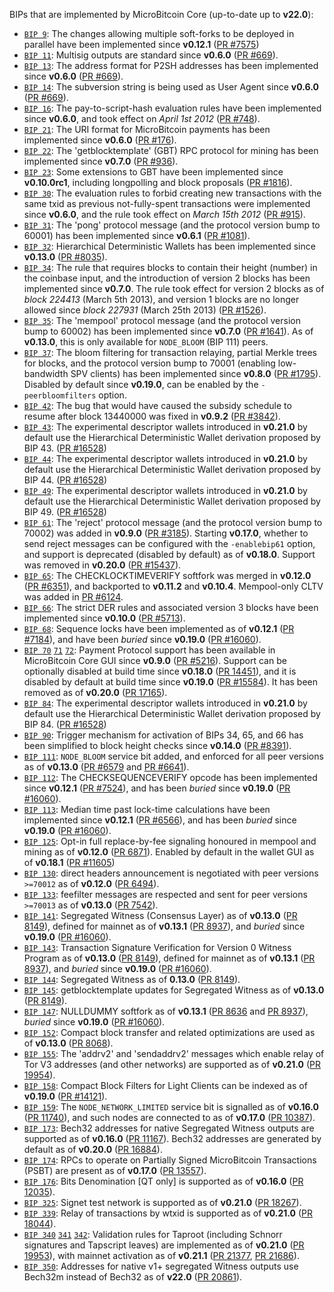 BIPs that are implemented by MicroBitcoin Core (up-to-date up to **v22.0**):

* [`BIP 9`](https://github.com/micro/bips/blob/master/bip-0009.mediawiki): The changes allowing multiple soft-forks to be deployed in parallel have been implemented since **v0.12.1**  ([PR #7575](https://github.com/MicroBitcoinOrg/MicroBitcoin/pull/7575))
* [`BIP 11`](https://github.com/micro/bips/blob/master/bip-0011.mediawiki): Multisig outputs are standard since **v0.6.0** ([PR #669](https://github.com/MicroBitcoinOrg/MicroBitcoin/pull/669)).
* [`BIP 13`](https://github.com/micro/bips/blob/master/bip-0013.mediawiki): The address format for P2SH addresses has been implemented since **v0.6.0** ([PR #669](https://github.com/MicroBitcoinOrg/MicroBitcoin/pull/669)).
* [`BIP 14`](https://github.com/micro/bips/blob/master/bip-0014.mediawiki): The subversion string is being used as User Agent since **v0.6.0** ([PR #669](https://github.com/MicroBitcoinOrg/MicroBitcoin/pull/669)).
* [`BIP 16`](https://github.com/micro/bips/blob/master/bip-0016.mediawiki): The pay-to-script-hash evaluation rules have been implemented since **v0.6.0**, and took effect on *April 1st 2012* ([PR #748](https://github.com/MicroBitcoinOrg/MicroBitcoin/pull/748)).
* [`BIP 21`](https://github.com/micro/bips/blob/master/bip-0021.mediawiki): The URI format for MicroBitcoin payments has been implemented since **v0.6.0** ([PR #176](https://github.com/MicroBitcoinOrg/MicroBitcoin/pull/176)).
* [`BIP 22`](https://github.com/micro/bips/blob/master/bip-0022.mediawiki): The 'getblocktemplate' (GBT) RPC protocol for mining has been implemented since **v0.7.0** ([PR #936](https://github.com/MicroBitcoinOrg/MicroBitcoin/pull/936)).
* [`BIP 23`](https://github.com/micro/bips/blob/master/bip-0023.mediawiki): Some extensions to GBT have been implemented since **v0.10.0rc1**, including longpolling and block proposals ([PR #1816](https://github.com/MicroBitcoinOrg/MicroBitcoin/pull/1816)).
* [`BIP 30`](https://github.com/micro/bips/blob/master/bip-0030.mediawiki): The evaluation rules to forbid creating new transactions with the same txid as previous not-fully-spent transactions were implemented since **v0.6.0**, and the rule took effect on *March 15th 2012* ([PR #915](https://github.com/MicroBitcoinOrg/MicroBitcoin/pull/915)).
* [`BIP 31`](https://github.com/micro/bips/blob/master/bip-0031.mediawiki): The 'pong' protocol message (and the protocol version bump to 60001) has been implemented since **v0.6.1** ([PR #1081](https://github.com/MicroBitcoinOrg/MicroBitcoin/pull/1081)).
* [`BIP 32`](https://github.com/micro/bips/blob/master/bip-0032.mediawiki): Hierarchical Deterministic Wallets has been implemented since **v0.13.0** ([PR #8035](https://github.com/MicroBitcoinOrg/MicroBitcoin/pull/8035)).
* [`BIP 34`](https://github.com/micro/bips/blob/master/bip-0034.mediawiki): The rule that requires blocks to contain their height (number) in the coinbase input, and the introduction of version 2 blocks has been implemented since **v0.7.0**. The rule took effect for version 2 blocks as of *block 224413* (March 5th 2013), and version 1 blocks are no longer allowed since *block 227931* (March 25th 2013) ([PR #1526](https://github.com/MicroBitcoinOrg/MicroBitcoin/pull/1526)).
* [`BIP 35`](https://github.com/micro/bips/blob/master/bip-0035.mediawiki): The 'mempool' protocol message (and the protocol version bump to 60002) has been implemented since **v0.7.0** ([PR #1641](https://github.com/MicroBitcoinOrg/MicroBitcoin/pull/1641)). As of **v0.13.0**, this is only available for `NODE_BLOOM` (BIP 111) peers.
* [`BIP 37`](https://github.com/micro/bips/blob/master/bip-0037.mediawiki): The bloom filtering for transaction relaying, partial Merkle trees for blocks, and the protocol version bump to 70001 (enabling low-bandwidth SPV clients) has been implemented since **v0.8.0** ([PR #1795](https://github.com/MicroBitcoinOrg/MicroBitcoin/pull/1795)). Disabled by default since **v0.19.0**, can be enabled by the `-peerbloomfilters` option.
* [`BIP 42`](https://github.com/micro/bips/blob/master/bip-0042.mediawiki): The bug that would have caused the subsidy schedule to resume after block 13440000 was fixed in **v0.9.2** ([PR #3842](https://github.com/MicroBitcoinOrg/MicroBitcoin/pull/3842)).
* [`BIP 43`](https://github.com/micro/bips/blob/master/bip-0043.mediawiki): The experimental descriptor wallets introduced in **v0.21.0** by default use the Hierarchical Deterministic Wallet derivation proposed by BIP 43. ([PR #16528](https://github.com/MicroBitcoinOrg/MicroBitcoin/pull/16528))
* [`BIP 44`](https://github.com/micro/bips/blob/master/bip-0044.mediawiki): The experimental descriptor wallets introduced in **v0.21.0** by default use the Hierarchical Deterministic Wallet derivation proposed by BIP 44. ([PR #16528](https://github.com/MicroBitcoinOrg/MicroBitcoin/pull/16528))
* [`BIP 49`](https://github.com/micro/bips/blob/master/bip-0049.mediawiki): The experimental descriptor wallets introduced in **v0.21.0** by default use the Hierarchical Deterministic Wallet derivation proposed by BIP 49. ([PR #16528](https://github.com/MicroBitcoinOrg/MicroBitcoin/pull/16528))
* [`BIP 61`](https://github.com/micro/bips/blob/master/bip-0061.mediawiki): The 'reject' protocol message (and the protocol version bump to 70002) was added in **v0.9.0** ([PR #3185](https://github.com/MicroBitcoinOrg/MicroBitcoin/pull/3185)). Starting **v0.17.0**, whether to send reject messages can be configured with the `-enablebip61` option, and support is deprecated (disabled by default) as of **v0.18.0**. Support was removed in **v0.20.0** ([PR #15437](https://github.com/MicroBitcoinOrg/MicroBitcoin/pull/15437)).
* [`BIP 65`](https://github.com/micro/bips/blob/master/bip-0065.mediawiki): The CHECKLOCKTIMEVERIFY softfork was merged in **v0.12.0** ([PR #6351](https://github.com/MicroBitcoinOrg/MicroBitcoin/pull/6351)), and backported to **v0.11.2** and **v0.10.4**. Mempool-only CLTV was added in [PR #6124](https://github.com/MicroBitcoinOrg/MicroBitcoin/pull/6124).
* [`BIP 66`](https://github.com/micro/bips/blob/master/bip-0066.mediawiki): The strict DER rules and associated version 3 blocks have been implemented since **v0.10.0** ([PR #5713](https://github.com/MicroBitcoinOrg/MicroBitcoin/pull/5713)).
* [`BIP 68`](https://github.com/micro/bips/blob/master/bip-0068.mediawiki): Sequence locks have been implemented as of **v0.12.1**  ([PR #7184](https://github.com/MicroBitcoinOrg/MicroBitcoin/pull/7184)), and have been *buried* since **v0.19.0** ([PR #16060](https://github.com/MicroBitcoinOrg/MicroBitcoin/pull/16060)).
* [`BIP 70`](https://github.com/micro/bips/blob/master/bip-0070.mediawiki) [`71`](https://github.com/micro/bips/blob/master/bip-0071.mediawiki) [`72`](https://github.com/micro/bips/blob/master/bip-0072.mediawiki):
  Payment Protocol support has been available in MicroBitcoin Core GUI since **v0.9.0** ([PR #5216](https://github.com/MicroBitcoinOrg/MicroBitcoin/pull/5216)).
  Support can be optionally disabled at build time since **v0.18.0** ([PR 14451](https://github.com/MicroBitcoinOrg/MicroBitcoin/pull/14451)),
  and it is disabled by default at build time since **v0.19.0** ([PR #15584](https://github.com/MicroBitcoinOrg/MicroBitcoin/pull/15584)).
  It has been removed as of **v0.20.0** ([PR 17165](https://github.com/MicroBitcoinOrg/MicroBitcoin/pull/17165)).
* [`BIP 84`](https://github.com/micro/bips/blob/master/bip-0084.mediawiki): The experimental descriptor wallets introduced in **v0.21.0** by default use the Hierarchical Deterministic Wallet derivation proposed by BIP 84. ([PR #16528](https://github.com/MicroBitcoinOrg/MicroBitcoin/pull/16528))
* [`BIP 90`](https://github.com/micro/bips/blob/master/bip-0090.mediawiki): Trigger mechanism for activation of BIPs 34, 65, and 66 has been simplified to block height checks since **v0.14.0** ([PR #8391](https://github.com/MicroBitcoinOrg/MicroBitcoin/pull/8391)).
* [`BIP 111`](https://github.com/micro/bips/blob/master/bip-0111.mediawiki): `NODE_BLOOM` service bit added, and enforced for all peer versions as of **v0.13.0** ([PR #6579](https://github.com/MicroBitcoinOrg/MicroBitcoin/pull/6579) and [PR #6641](https://github.com/MicroBitcoinOrg/MicroBitcoin/pull/6641)).
* [`BIP 112`](https://github.com/micro/bips/blob/master/bip-0112.mediawiki): The CHECKSEQUENCEVERIFY opcode has been implemented since **v0.12.1** ([PR #7524](https://github.com/MicroBitcoinOrg/MicroBitcoin/pull/7524)), and has been *buried* since **v0.19.0** ([PR #16060](https://github.com/MicroBitcoinOrg/MicroBitcoin/pull/16060)).
* [`BIP 113`](https://github.com/micro/bips/blob/master/bip-0113.mediawiki): Median time past lock-time calculations have been implemented since **v0.12.1** ([PR #6566](https://github.com/MicroBitcoinOrg/MicroBitcoin/pull/6566)), and has been *buried* since **v0.19.0** ([PR #16060](https://github.com/MicroBitcoinOrg/MicroBitcoin/pull/16060)).
* [`BIP 125`](https://github.com/micro/bips/blob/master/bip-0125.mediawiki): Opt-in full replace-by-fee signaling honoured in mempool and mining as of **v0.12.0** ([PR 6871](https://github.com/MicroBitcoinOrg/MicroBitcoin/pull/6871)). Enabled by default in the wallet GUI as of **v0.18.1** ([PR #11605](https://github.com/MicroBitcoinOrg/MicroBitcoin/pull/11605))
* [`BIP 130`](https://github.com/micro/bips/blob/master/bip-0130.mediawiki): direct headers announcement is negotiated with peer versions `>=70012` as of **v0.12.0** ([PR 6494](https://github.com/MicroBitcoinOrg/MicroBitcoin/pull/6494)).
* [`BIP 133`](https://github.com/micro/bips/blob/master/bip-0133.mediawiki): feefilter messages are respected and sent for peer versions `>=70013` as of **v0.13.0** ([PR 7542](https://github.com/MicroBitcoinOrg/MicroBitcoin/pull/7542)).
* [`BIP 141`](https://github.com/micro/bips/blob/master/bip-0141.mediawiki): Segregated Witness (Consensus Layer) as of **v0.13.0** ([PR 8149](https://github.com/MicroBitcoinOrg/MicroBitcoin/pull/8149)), defined for mainnet as of **v0.13.1** ([PR 8937](https://github.com/MicroBitcoinOrg/MicroBitcoin/pull/8937)), and *buried* since **v0.19.0** ([PR #16060](https://github.com/MicroBitcoinOrg/MicroBitcoin/pull/16060)).
* [`BIP 143`](https://github.com/micro/bips/blob/master/bip-0143.mediawiki): Transaction Signature Verification for Version 0 Witness Program as of **v0.13.0** ([PR 8149](https://github.com/MicroBitcoinOrg/MicroBitcoin/pull/8149)), defined for mainnet as of **v0.13.1** ([PR 8937](https://github.com/MicroBitcoinOrg/MicroBitcoin/pull/8937)), and *buried* since **v0.19.0** ([PR #16060](https://github.com/MicroBitcoinOrg/MicroBitcoin/pull/16060)).
* [`BIP 144`](https://github.com/micro/bips/blob/master/bip-0144.mediawiki): Segregated Witness as of **0.13.0** ([PR 8149](https://github.com/MicroBitcoinOrg/MicroBitcoin/pull/8149)).
* [`BIP 145`](https://github.com/micro/bips/blob/master/bip-0145.mediawiki): getblocktemplate updates for Segregated Witness as of **v0.13.0** ([PR 8149](https://github.com/MicroBitcoinOrg/MicroBitcoin/pull/8149)).
* [`BIP 147`](https://github.com/micro/bips/blob/master/bip-0147.mediawiki): NULLDUMMY softfork as of **v0.13.1** ([PR 8636](https://github.com/MicroBitcoinOrg/MicroBitcoin/pull/8636) and [PR 8937](https://github.com/MicroBitcoinOrg/MicroBitcoin/pull/8937)), *buried* since **v0.19.0** ([PR #16060](https://github.com/MicroBitcoinOrg/MicroBitcoin/pull/16060)).
* [`BIP 152`](https://github.com/micro/bips/blob/master/bip-0152.mediawiki): Compact block transfer and related optimizations are used as of **v0.13.0** ([PR 8068](https://github.com/MicroBitcoinOrg/MicroBitcoin/pull/8068)).
* [`BIP 155`](https://github.com/micro/bips/blob/master/bip-0155.mediawiki): The 'addrv2' and 'sendaddrv2' messages which enable relay of Tor V3 addresses (and other networks) are supported as of **v0.21.0** ([PR 19954](https://github.com/MicroBitcoinOrg/MicroBitcoin/pull/19954)).
* [`BIP 158`](https://github.com/micro/bips/blob/master/bip-0158.mediawiki): Compact Block Filters for Light Clients can be indexed as of **v0.19.0** ([PR #14121](https://github.com/MicroBitcoinOrg/MicroBitcoin/pull/14121)).
* [`BIP 159`](https://github.com/micro/bips/blob/master/bip-0159.mediawiki): The `NODE_NETWORK_LIMITED` service bit is signalled as of **v0.16.0** ([PR 11740](https://github.com/MicroBitcoinOrg/MicroBitcoin/pull/11740)), and such nodes are connected to as of **v0.17.0** ([PR 10387](https://github.com/MicroBitcoinOrg/MicroBitcoin/pull/10387)).
* [`BIP 173`](https://github.com/micro/bips/blob/master/bip-0173.mediawiki): Bech32 addresses for native Segregated Witness outputs are supported as of **v0.16.0** ([PR 11167](https://github.com/MicroBitcoinOrg/MicroBitcoin/pull/11167)). Bech32 addresses are generated by default as of **v0.20.0** ([PR 16884](https://github.com/MicroBitcoinOrg/MicroBitcoin/pull/16884)).
* [`BIP 174`](https://github.com/micro/bips/blob/master/bip-0174.mediawiki): RPCs to operate on Partially Signed MicroBitcoin Transactions (PSBT) are present as of **v0.17.0** ([PR 13557](https://github.com/MicroBitcoinOrg/MicroBitcoin/pull/13557)).
* [`BIP 176`](https://github.com/micro/bips/blob/master/bip-0176.mediawiki): Bits Denomination [QT only] is supported as of **v0.16.0** ([PR 12035](https://github.com/MicroBitcoinOrg/MicroBitcoin/pull/12035)).
* [`BIP 325`](https://github.com/micro/bips/blob/master/bip-0325.mediawiki): Signet test network is supported as of **v0.21.0** ([PR 18267](https://github.com/MicroBitcoinOrg/MicroBitcoin/pull/18267)).
* [`BIP 339`](https://github.com/micro/bips/blob/master/bip-0339.mediawiki): Relay of transactions by wtxid is supported as of **v0.21.0** ([PR 18044](https://github.com/MicroBitcoinOrg/MicroBitcoin/pull/18044)).
* [`BIP 340`](https://github.com/micro/bips/blob/master/bip-0340.mediawiki)
  [`341`](https://github.com/micro/bips/blob/master/bip-0341.mediawiki)
  [`342`](https://github.com/micro/bips/blob/master/bip-0342.mediawiki):
  Validation rules for Taproot (including Schnorr signatures and Tapscript
  leaves) are implemented as of **v0.21.0** ([PR 19953](https://github.com/MicroBitcoinOrg/MicroBitcoin/pull/19953)),
  with mainnet activation as of **v0.21.1** ([PR 21377](https://github.com/MicroBitcoinOrg/MicroBitcoin/pull/21377),
  [PR 21686](https://github.com/MicroBitcoinOrg/MicroBitcoin/pull/21686)).
* [`BIP 350`](https://github.com/micro/bips/blob/master/bip-0350.mediawiki): Addresses for native v1+ segregated Witness outputs use Bech32m instead of Bech32 as of **v22.0** ([PR 20861](https://github.com/MicroBitcoinOrg/MicroBitcoin/pull/20861)).
